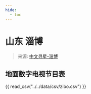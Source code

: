 ```yaml
---
hide:
  - toc
---
```


# 山东 淄博

> 来源: [中文寻星-淄博](http://dtmb.saoing.com/zibo.htm)

## 地面数字电视节目表

{{ read_csv("../../data/csv/zibo.csv") }}
